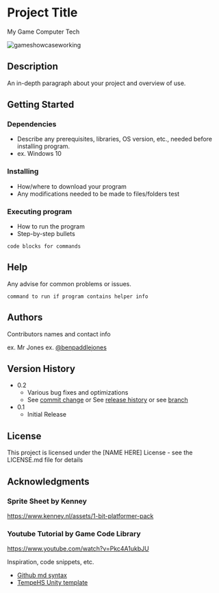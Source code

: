 # Project Title

My Game Computer Tech 

![gameshowcaseworking](https://github.com/user-attachments/assets/5c43f733-988e-4d56-b50d-2b76dde4b898)

## Description

An in-depth paragraph about your project and overview of use.

## Getting Started

### Dependencies

* Describe any prerequisites, libraries, OS version, etc., needed before installing program.
* ex. Windows 10

### Installing

* How/where to download your program
* Any modifications needed to be made to files/folders
test

### Executing program

* How to run the program
* Step-by-step bullets
```
code blocks for commands
```

## Help

Any advise for common problems or issues.
```
command to run if program contains helper info
```

## Authors

Contributors names and contact info

ex. Mr Jones
ex. [@benpaddlejones](https://github.com/benpaddlejones)

## Version History

* 0.2
    * Various bug fixes and optimizations
    * See [commit change]() or See [release history]() or see [branch]()
* 0.1
    * Initial Release

## License

This project is licensed under the [NAME HERE] License - see the LICENSE.md file for details

## Acknowledgments
### Sprite Sheet by Kenney
https://www.kenney.nl/assets/1-bit-platformer-pack 
### Youtube Tutorial by Game Code Library
https://www.youtube.com/watch?v=Pkc4A1ukbJU

Inspiration, code snippets, etc.
* [Github md syntax](https://docs.github.com/en/get-started/writing-on-github/getting-started-with-writing-and-formatting-on-github/basic-writing-and-formatting-syntax)
* [TempeHS Unity template](https://github.com/TempeHS/TempeHS_Unity_DevContainer)
